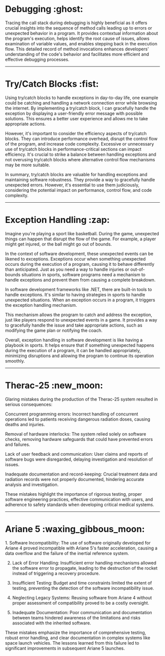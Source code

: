 <h1> Debugging :ghost:</h1> 
Tracing the call stack during debugging is highly beneficial as it offers crucial insights into the sequence of method calls leading up to errors or unexpected behavior in a program. It provides contextual information about the program's execution, helps identify the root cause of issues, allows examination of variable values, and enables stepping back in the execution flow. This detailed record of method invocations enhances developers' understanding of the code's behavior and facilitates more efficient and effective debugging processes.
<hr>
<h1> Try/Catch Blocks :fist:</h1>
Using try/catch blocks to handle exceptions in day-to-day life, one example could be catching and handling a network connection error while browsing the internet. By implementing a try/catch block, I can gracefully handle the exception by displaying a user-friendly error message with possible solutions. This ensures a better user experience and allows me to take appropriate actions.

However, it's important to consider the efficiency aspects of try/catch blocks. They can introduce performance overhead, disrupt the control flow of the program, and increase code complexity. Excessive or unnecessary use of try/catch blocks in performance-critical sections can impact efficiency. It's crucial to strike a balance between handling exceptions and not overusing try/catch blocks where alternative control flow mechanisms may be more suitable.

In summary, try/catch blocks are valuable for handling exceptions and maintaining software robustness. They provide a way to gracefully handle unexpected errors. However, it's essential to use them judiciously, considering the potential impact on performance, control flow, and code complexity.
<hr>

<h1> Exception Handling :zap:</h1>
Imagine you're playing a sport like basketball. During the game, unexpected things can happen that disrupt the flow of the game. For example, a player might get injured, or the ball might go out of bounds.

In the context of software development, these unexpected events can be likened to exceptions. Exceptions occur when something unexpected occurs during the execution of a program, causing it to behave differently than anticipated. Just as you need a way to handle injuries or out-of-bounds situations in sports, software programs need a mechanism to handle exceptions and prevent them from causing a complete breakdown.

In software development frameworks like .NET, there are built-in tools to handle exceptions. It's similar to having strategies in sports to handle unexpected situations. When an exception occurs in a program, it triggers the exception handling mechanism.

This mechanism allows the program to catch and address the exception, just like players respond to unexpected events in a game. It provides a way to gracefully handle the issue and take appropriate actions, such as modifying the game plan or notifying the coach.

Overall, exception handling in software development is like having a playbook in sports. It helps ensure that if something unexpected happens during the execution of a program, it can be handled appropriately, minimizing disruptions and allowing the program to continue its operation smoothly.
  
  <hr>
  
  <h1> Therac-25 :new_moon:</h1> 
Glaring mistakes during the production of the Therac-25 system resulted in serious consequences:

Concurrent programming errors: Incorrect handling of concurrent operations led to patients receiving dangerous radiation doses, causing deaths and injuries.

Removal of hardware interlocks: The system relied solely on software checks, removing hardware safeguards that could have prevented errors and failures.

Lack of user feedback and communication: User claims and reports of software bugs were disregarded, delaying investigation and resolution of issues.

Inadequate documentation and record-keeping: Crucial treatment data and radiation records were not properly documented, hindering accurate analysis and investigation.

These mistakes highlight the importance of rigorous testing, proper software engineering practices, effective communication with users, and adherence to safety standards when developing critical medical systems.

  <hr>
<h1>Ariane 5 :waxing_gibbous_moon:</h1>
1. Software Incompatibility: The use of software originally developed for Ariane 4 proved incompatible with Ariane 5's faster acceleration, causing a data overflow and the failure of the inertial reference system.

2. Lack of Error Handling: Insufficient error handling mechanisms allowed the software error to propagate, leading to the destruction of the rocket instead of triggering a recovery procedure.

3. Insufficient Testing: Budget and time constraints limited the extent of testing, preventing the detection of the software incompatibility issue.

4. Neglecting Legacy Systems: Reusing software from Ariane 4 without proper assessment of compatibility proved to be a costly oversight.

5. Inadequate Documentation: Poor communication and documentation between teams hindered awareness of the limitations and risks associated with the inherited software.

These mistakes emphasize the importance of comprehensive testing, robust error handling, and clear documentation in complex systems like space launch vehicles. The lessons learned from this failure led to significant improvements in subsequent Ariane 5 launches.
